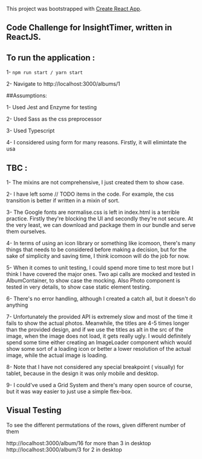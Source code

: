 This project was bootstrapped with [Create React App](https://github.com/facebook/create-react-app).

## Code Challenge for InsightTimer, written in ReactJS.

## To run the application : 
1- `npm run start / yarn start`

2- Navigate to http://localhost:3000/albums/1


##Assumptions: 

1- Used Jest and Enzyme for testing

2- Used Sass as the css preprocessor

3- Used Typescript

4- I considered using form for many reasons. Firstly, it will elimintate the usa



## TBC : 

1- The mixins are not comprehensive, I just created them to show case.

2- I have left some // TODO items in the code. For example, the css transition is better if written in a mixin of sort.

3- The Google fonts are normalise.css is left in index.html is a terrible practice. Firstly they're blocking the UI and secondly they're not secure.
At the very least, we can download and package them in our bundle and serve them ourselves.

4- In terms of using an icon library or something like icomoon, there's many things that needs to be considered before making a decision, but for the sake of simplicity and saving time, I think icomoon will do the job for now.

5- When it comes to unit testing, I could spend more time to test more but I think I have covered the major ones.
Two api calls are mocked and tested in AlbumContainer, to show case the mocking. Also Photo component is tested in very details, to show case static element testing.
 
6- There's no error handling, although I created a catch all, but it doesn't do anything

7- Unfortunately the provided API is extremely slow and most of the time it fails to show the actual photos.
Meanwhile, the titles are 4-5 times longer than the provided design, and if we use the titles as alt in the src of the image, when the image does not load, it gets really ugly.
I would definitely spend some time either creating an ImageLoader component which would show some sort of a loading icon or better a lower resolution of the actual image, while the actual image is loading.

8- Note that I have not considered any special breakpoint ( visually) for tablet, because in the design it was only mobile and desktop.  

9- I could've used a Grid System and there's many open source of course, but it was way easier to just use a simple flex-box. 
 

## Visual Testing

To see the different permutations of the rows, given different number of them

http://localhost:3000/album/16 for more than 3 in desktop
http://localhost:3000/album/3 for 2 in desktop 


